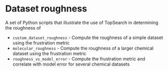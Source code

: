 # Dataset roughness

A set of Python scripts that illustrate the use of TopSearch in determining the roughness of 

* `custom_dataset_roughness` - Compute the roughness of a simple dataset using the frustration metric
* `molecular_roughness` - Compute the roughness of a larger chemical dataset using the frustration metric
* `roughness_vs_model_error` - Compute the frustration metric and correlate with model error for several chemical datasets
